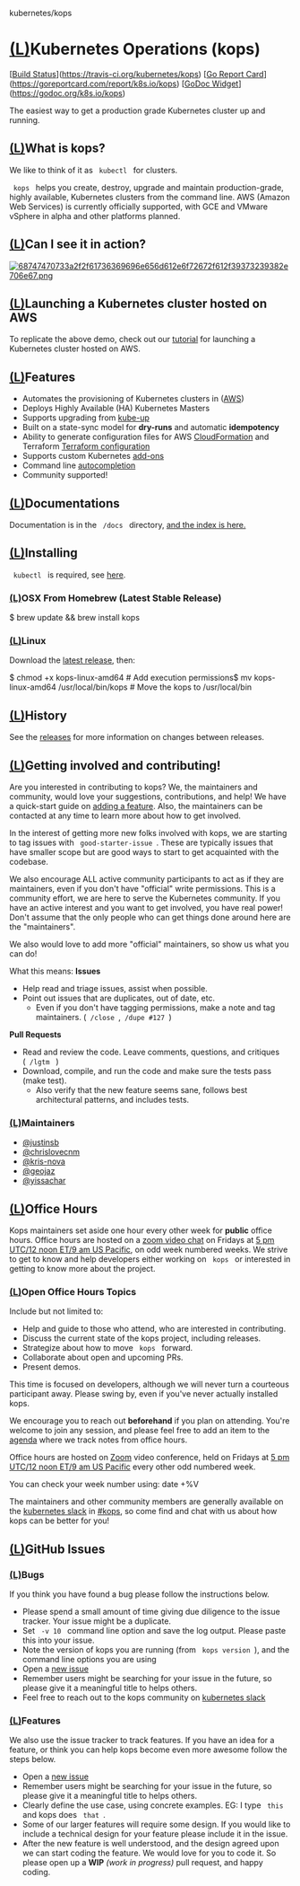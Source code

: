 kubernetes/kops

# [(L)](https://github.com/kubernetes/kops#kubernetes-operations-kops)Kubernetes Operations (kops)

[[Build Status](../_resources/af3359b6a330e8be6d21e0274c77bc30.bin)](https://travis-ci.org/kubernetes/kops)  [[Go Report Card](../_resources/c7409e2518577bb9930dd4b3c63f7825.bin)](https://goreportcard.com/report/k8s.io/kops)  [[GoDoc Widget](../_resources/910356e190dee6a2626038b2492f9a57.bin)](https://godoc.org/k8s.io/kops)

The easiest way to get a production grade Kubernetes cluster up and running.

## [(L)](https://github.com/kubernetes/kops#what-is-kops)What is kops?

We like to think of it as ` kubectl ` for clusters.

` kops ` helps you create, destroy, upgrade and maintain production-grade, highly available, Kubernetes clusters from the command line. AWS (Amazon Web Services) is currently officially supported, with GCE and VMware vSphere in alpha and other platforms planned.

## [(L)](https://github.com/kubernetes/kops#can-i-see-it-in-action)Can I see it in action?

 [![68747470733a2f2f61736369696e656d612e6f72672f612f39373239382e706e67.png](../_resources/3bd785154fb093cfb7d543993eade6db.png)](https://asciinema.org/a/97298)

## [(L)](https://github.com/kubernetes/kops#launching-a-kubernetes-cluster-hosted-on-aws)Launching a Kubernetes cluster hosted on AWS

To replicate the above demo, check out our [tutorial](https://github.com/kubernetes/kops/blob/master/docs/aws.md) for launching a Kubernetes cluster hosted on AWS.

## [(L)](https://github.com/kubernetes/kops#features)Features

- Automates the provisioning of Kubernetes clusters in ([AWS](https://github.com/kubernetes/kops/blob/master/docs/aws.md))
- Deploys Highly Available (HA) Kubernetes Masters
- Supports upgrading from [kube-up](https://github.com/kubernetes/kops/blob/master/docs/upgrade_from_kubeup.md)
- Built on a state-sync model for **dry-runs** and automatic **idempotency**
- Ability to generate configuration files for AWS [CloudFormation](https://aws.amazon.com/cloudformation/) and Terraform [Terraform configuration](https://github.com/kubernetes/kops/blob/master/docs/terraform.md)
- Supports custom Kubernetes [add-ons](https://github.com/kubernetes/kops/blob/master/docs/addons.md)
- Command line [autocompletion](https://github.com/kubernetes/kops/blob/master/docs/cli/kops_completion.md)
- Community supported!

## [(L)](https://github.com/kubernetes/kops#documentations)Documentations

Documentation is in the ` /docs ` directory, [and the index is here.](https://github.com/kubernetes/kops/blob/master/docs/README.md)

## [(L)](https://github.com/kubernetes/kops#installing)Installing

` kubectl ` is required, see [here](http://kubernetes.io/docs/user-guide/prereqs/).

### [(L)](https://github.com/kubernetes/kops#osx-from-homebrew-latest-stable-release)OSX From Homebrew (Latest Stable Release)

$ brew update && brew install kops

### [(L)](https://github.com/kubernetes/kops#linux)Linux

Download the [latest release](https://github.com/kubernetes/kops/releases/latest), then:

$ chmod +x kops-linux-amd64 # Add execution permissions$ mv kops-linux-amd64 /usr/local/bin/kops # Move the kops to /usr/local/bin

## [(L)](https://github.com/kubernetes/kops#history)History

See the [releases](https://github.com/kubernetes/kops/releases) for more information on changes between releases.

## [(L)](https://github.com/kubernetes/kops#getting-involved-and-contributing)Getting involved and contributing!

Are you interested in contributing to kops? We, the maintainers and community, would love your suggestions, contributions, and help! We have a quick-start guide on [adding a feature](https://github.com/kubernetes/kops/blob/master/docs/development/adding_a_feature.md). Also, the maintainers can be contacted at any time to learn more about how to get involved.

In the interest of getting more new folks involved with kops, we are starting to tag issues with ` good-starter-issue `. These are typically issues that have smaller scope but are good ways to start to get acquainted with the codebase.

We also encourage ALL active community participants to act as if they are maintainers, even if you don't have "official" write permissions. This is a community effort, we are here to serve the Kubernetes community. If you have an active interest and you want to get involved, you have real power! Don't assume that the only people who can get things done around here are the "maintainers".

We also would love to add more "official" maintainers, so show us what you can do!

What this means:
**Issues**

- Help read and triage issues, assist when possible.
- Point out issues that are duplicates, out of date, etc.
    - Even if you don't have tagging permissions, make a note and tag maintainers. (` /close `,` /dupe #127 `)

**Pull Requests**

- Read and review the code. Leave comments, questions, and critiques (` /lgtm ` )
- Download, compile, and run the code and make sure the tests pass (make test).
    - Also verify that the new feature seems sane, follows best architectural patterns, and includes tests.

### [(L)](https://github.com/kubernetes/kops#maintainers)Maintainers

- [@justinsb](https://github.com/justinsb)
- [@chrislovecnm](https://github.com/chrislovecnm)
- [@kris-nova](https://github.com/kris-nova)
- [@geojaz](https://github.com/geojaz)
- [@yissachar](https://github.com/yissachar)

## [(L)](https://github.com/kubernetes/kops#office-hours)Office Hours

Kops maintainers set aside one hour every other week for **public** office hours. Office hours are hosted on a [zoom video chat](https://zoom.us/my/k8ssigaws) on Fridays at [5 pm UTC/12 noon ET/9 am US Pacific](http://www.worldtimebuddy.com/?pl=1&lid=100,5,8,12), on odd week numbered weeks. We strive to get to know and help developers either working on ` kops ` or interested in getting to know more about the project.

### [(L)](https://github.com/kubernetes/kops#open-office-hours-topics)Open Office Hours Topics

Include but not limited to:

- Help and guide to those who attend, who are interested in contributing.
- Discuss the current state of the kops project, including releases.
- Strategize about how to move ` kops ` forward.
- Collaborate about open and upcoming PRs.
- Present demos.

This time is focused on developers, although we will never turn a courteous participant away. Please swing by, even if you've never actually installed kops.

We encourage you to reach out **beforehand** if you plan on attending. You're welcome to join any session, and please feel free to add an item to the [agenda](https://docs.google.com/document/d/12QkyL0FkNbWPcLFxxRGSPt_tNPBHbmni3YLY-lHny7E/edit) where we track notes from office hours.

Office hours are hosted on [Zoom](https://zoom.us/my/k8ssigaws) video conference, held on Fridays at [5 pm UTC/12 noon ET/9 am US Pacific](http://www.worldtimebuddy.com/?pl=1&lid=100,5,8,12) every other odd numbered week.

You can check your week number using:
date +%V

The maintainers and other community members are generally available on the [kubernetes slack](https://github.com/kubernetes/community#slack-chat) in [#kops](https://kubernetes.slack.com/messages/kops/), so come find and chat with us about how kops can be better for you!

## [(L)](https://github.com/kubernetes/kops#github-issues)GitHub Issues

### [(L)](https://github.com/kubernetes/kops#bugs)Bugs

If you think you have found a bug please follow the instructions below.

- Please spend a small amount of time giving due diligence to the issue tracker. Your issue might be a duplicate.
- Set ` -v 10 ` command line option and save the log output. Please paste this into your issue.
- Note the version of kops you are running (from ` kops version `), and the command line options you are using
- Open a [new issue](https://github.com/kubernetes/kops/issues/new)
- Remember users might be searching for your issue in the future, so please give it a meaningful title to helps others.
- Feel free to reach out to the kops community on [kubernetes slack](https://github.com/kubernetes/community#slack-chat)

### [(L)](https://github.com/kubernetes/kops#features-1)Features

We also use the issue tracker to track features. If you have an idea for a feature, or think you can help kops become even more awesome follow the steps below.

- Open a [new issue](https://github.com/kubernetes/kops/issues/new)
- Remember users might be searching for your issue in the future, so please give it a meaningful title to helps others.
- Clearly define the use case, using concrete examples. EG: I type ` this ` and kops does ` that `.
- Some of our larger features will require some design. If you would like to include a technical design for your feature please include it in the issue.
- After the new feature is well understood, and the design agreed upon we can start coding the feature. We would love for you to code it. So please open up a **WIP**  *(work in progress)* pull request, and happy coding.
